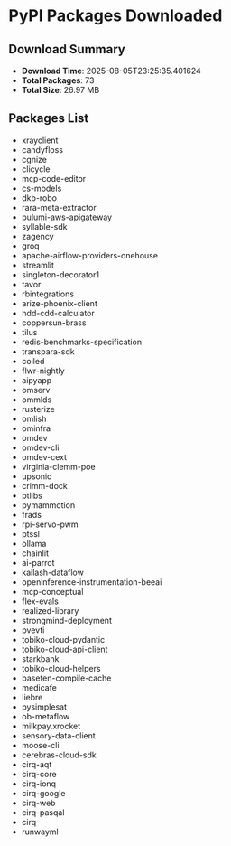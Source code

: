 # PyPI Packages Downloaded

## Download Summary
- **Download Time**: 2025-08-05T23:25:35.401624
- **Total Packages**: 73
- **Total Size**: 26.97 MB

## Packages List
- xrayclient
- candyfloss
- cgnize
- clicycle
- mcp-code-editor
- cs-models
- dkb-robo
- rara-meta-extractor
- pulumi-aws-apigateway
- syllable-sdk
- zagency
- groq
- apache-airflow-providers-onehouse
- streamlit
- singleton-decorator1
- tavor
- rbintegrations
- arize-phoenix-client
- hdd-cdd-calculator
- coppersun-brass
- tilus
- redis-benchmarks-specification
- transpara-sdk
- coiled
- flwr-nightly
- aipyapp
- omserv
- ommlds
- rusterize
- omlish
- ominfra
- omdev
- omdev-cli
- omdev-cext
- virginia-clemm-poe
- upsonic
- crimm-dock
- ptlibs
- pymammotion
- frads
- rpi-servo-pwm
- ptssl
- ollama
- chainlit
- ai-parrot
- kailash-dataflow
- openinference-instrumentation-beeai
- mcp-conceptual
- flex-evals
- realized-library
- strongmind-deployment
- pvevti
- tobiko-cloud-pydantic
- tobiko-cloud-api-client
- starkbank
- tobiko-cloud-helpers
- baseten-compile-cache
- medicafe
- liebre
- pysimplesat
- ob-metaflow
- milkpay.xrocket
- sensory-data-client
- moose-cli
- cerebras-cloud-sdk
- cirq-aqt
- cirq-core
- cirq-ionq
- cirq-google
- cirq-web
- cirq-pasqal
- cirq
- runwayml
